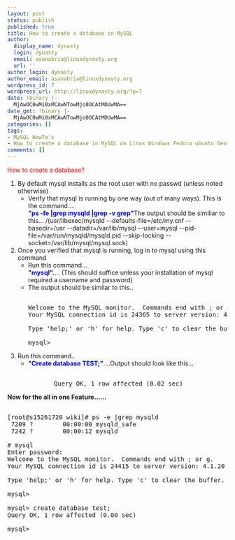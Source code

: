 ```yaml
---
layout: post
status: publish
published: true
title: How to create a database in MySQL
author:
  display_name: dynasty
  login: dynasty
  email: asanabria@linuxdynasty.org
  url: ''
author_login: dynasty
author_email: asanabria@linuxdynasty.org
wordpress_id: 7
wordpress_url: http://linuxdynasty.org/?p=7
date: !binary |-
  MjAwOC0wMi0xMCAwNTowMjo0OCAtMDUwMA==
date_gmt: !binary |-
  MjAwOC0wMi0xMCAwNTowMjo0OCAtMDUwMA==
categories: []
tags:
- MySQL HowTo's
- How to create a database in MySQL on Linux Windows Fedora ubuntu Gentoo
comments: []
---
```

<p><span style="color: red">How to create a database?</span></p>
<ol>
<li> By default mysql installs as the root user with no passwd (unless noted otherwise)
<ul>
<li> Verify that mysql is running by one way (out of many ways). This is the command....<strong><br />
<span style="color: blue">&quot;ps -fe |grep mysqld |grep -v grep&quot;</span></strong>The output should be similiar to this... /(usr/libexec/mysqld --defaults-file=/etc/my.cnf --basedir=/usr --datadir=/var/lib/mysql --user=mysql --pid-file=/var/run/mysqld/mysqld.pid --skip-locking --socket=/var/lib/mysql/mysql.sock)</li>
</ul>
</li>
<li>Once you verified that mysql is running, log in to mysql using this command
<ul>
<li>Run this command...<strong><br />
<span style="color: blue">&quot;mysql&quot;</span>.</strong>... (This should suffice unless your installation of mysql required a username and password) </li>
<li>The output should be similar to this..
<pre><br />Welcome to the MySQL monitor.  Commands end with ; or g.<br />Your MySQL connection id is 24365 to server version: 4.1.20<br /><br />Type 'help;' or 'h' for help. Type 'c' to clear the buffer.<br /><br />mysql&gt; <br /></pre>
</li>
</ul>
</li>
<li>Run this command..
<ul>
<li><strong><span style="color: blue">&quot;Create database TEST;&quot;</span></strong>....Output should look like this...
<pre><br />       Query OK, 1 row affected (0.02 sec)<br /></pre>
</li>
</ul>
</li>
</ol>
<p><strong>Now for the all in one Feature......</strong></p>
<pre><br />[root@s15261720 wiki]# ps -e |grep mysqld<br /> 7209 ?        00:00:00 mysqld_safe<br /> 7242 ?        00:00:12 mysqld<br /><br /># mysql  <br />Enter password: <br />Welcome to the MySQL monitor.  Commands end with ; or g.<br />Your MySQL connection id is 24415 to server version: 4.1.20<br /><br />Type 'help;' or 'h' for help. Type 'c' to clear the buffer.<br /><br />mysql&gt; <br /><br />mysql&gt; create database test;<br />Query OK, 1 row affected (0.00 sec)<br /><br />mysql&gt;<br /></pre>
